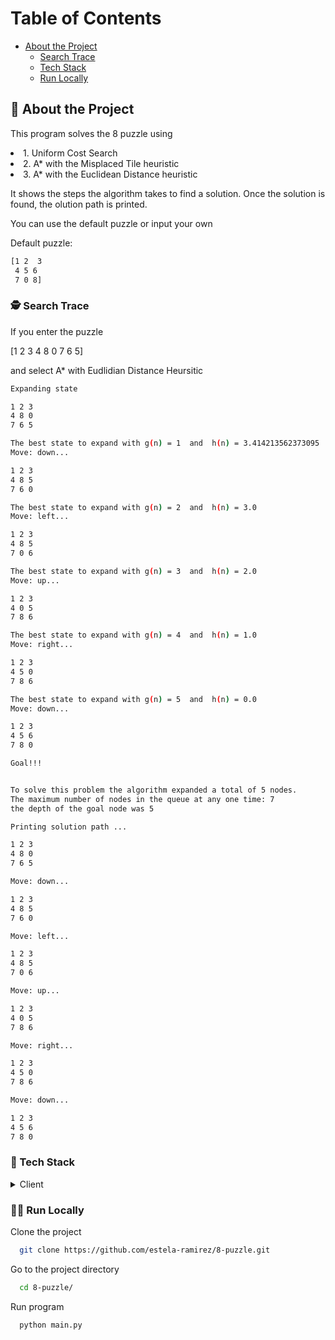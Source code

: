 <!-- Table of Contents -->
# Table of Contents
- [About the Project](#star2-about-the-project)
  * [Search Trace](#detective-search-trace)
  * [Tech Stack](#space_invader-tech-stack)
  * [Run Locally](#running_woman-run-locally)


<!-- About the Project -->
## :star2: About the Project
<p>This program solves the 8 puzzle using </p>
<li>1. Uniform Cost Search</li>
<li>2. A* with the Misplaced Tile heuristic</li>
<li>3. A* with the Euclidean Distance heuristic</li>

It shows the steps the algorithm takes to find a solution.
Once the solution is found, the olution path is printed. 

You can use the default puzzle or input your own

Default puzzle:

```bash
[1 2  3 
 4 5 6
 7 0 8]
```

<!-- Search Trace -->
### :detective: Search Trace
If you enter the puzzle 

[1 2  3 
 4 8 0
 7 6 5]

and select A* with Eudlidian Distance Heursitic

```bash
Expanding state

1 2 3 
4 8 0 
7 6 5 

The best state to expand with g(n) = 1  and  h(n) = 3.414213562373095
Move: down...

1 2 3 
4 8 5 
7 6 0 

The best state to expand with g(n) = 2  and  h(n) = 3.0
Move: left...

1 2 3 
4 8 5 
7 0 6 

The best state to expand with g(n) = 3  and  h(n) = 2.0
Move: up...

1 2 3 
4 0 5 
7 8 6 

The best state to expand with g(n) = 4  and  h(n) = 1.0
Move: right...

1 2 3 
4 5 0 
7 8 6 

The best state to expand with g(n) = 5  and  h(n) = 0.0
Move: down...

1 2 3 
4 5 6 
7 8 0 

Goal!!!


To solve this problem the algorithm expanded a total of 5 nodes.
The maximum number of nodes in the queue at any one time: 7
the depth of the goal node was 5

Printing solution path ... 

1 2 3 
4 8 0 
7 6 5 

Move: down...

1 2 3 
4 8 5 
7 6 0 

Move: left...

1 2 3 
4 8 5 
7 0 6 

Move: up...

1 2 3 
4 0 5 
7 8 6 

Move: right...

1 2 3 
4 5 0 
7 8 6 

Move: down...

1 2 3 
4 5 6 
7 8 0
```

<!-- TechStack -->
### :space_invader: Tech Stack

<details>
  <summary>Client</summary>
   <ul>
     <li><a href="https://www.python.org/downloads/">Python</a></li>
   </ul>
</details>


<!-- Run Locally -->
### :running_woman: Run Locally
Clone the project

```bash
  git clone https://github.com/estela-ramirez/8-puzzle.git
```

Go to the project directory

```bash
  cd 8-puzzle/
```

Run program

```bash
  python main.py
```